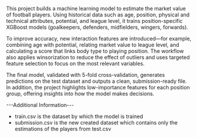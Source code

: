 This project builds a machine learning model to estimate the market value of football players. Using historical data such as age, position, physical and technical attributes, potential, and league level, it trains position-specific XGBoost models (goalkeepers, defenders, midfielders, wingers, forwards).

To improve accuracy, new interaction features are introduced—for example, combining age with potential, relating market value to league level, and calculating a score that links body type to playing position. The workflow also applies winsorization to reduce the effect of outliers and uses targeted feature selection to focus on the most relevant variables.

The final model, validated with 5-fold cross-validation, generates predictions on the test dataset and outputs a clean, submission-ready file. In addition, the project highlights low-importance features for each position group, offering insights into how the model makes decisions.

---Additional Information---
- train.csv is the dataset by which the model is trained
- submission.csv is the new created dataset which contains only the estimations of the players from test.csv
